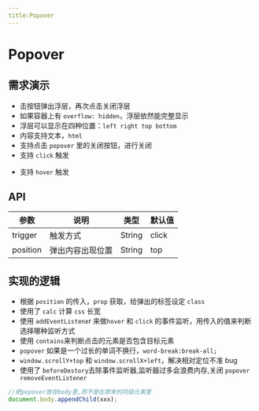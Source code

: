 ```yaml
---
title:Popover
---
```


# Popover

## 需求演示

- 击按钮弹出浮层，再次点击关闭浮层
- 如果容器上有 `overflow: hidden`，浮层依然能完整显示
- 浮层可以显示在四种位置：`left right top bottom`
- 内容支持文本，`html`
- 支持点击 `popover` 里的关闭按钮，进行关闭
- 支持 `click` 触发

<ClientOnly>
   <popover-demo-1></popover-demo-1>
</ClientOnly>

- 支持 `hover` 触发

<ClientOnly>
   <popover-demo-2></popover-demo-2>
</ClientOnly>

## API

| 参数     | 说明             | 类型   | 默认值 |
| -------- | ---------------- | ------ | ------ |
| trigger  | 触发方式         | String | click  |
| position | 弹出内容出现位置 | String | top    |

## 实现的逻辑

- 根据 `position` 的传入，`prop` 获取，给弹出的标签设定 `class`
- 使用了 `calc` 计算 `css` 长宽
- 使用 `addEventListene`r 来做`hover` 和 `click` 的事件监听，用传入的值来判断选择哪种监听方式
- 使用 `contains`来判断点击的元素是否包含目标元素
- `popover` 如果是一个过长的单词不换行，`word-break:break-all;`
- `window.scrollY+top` 和 `window.scrollX+left`，解决相对定位不准 bug
- 使用了 `beforeDestory`去除事件监听器,监听器过多会浪费内存,关闭 `popover removeEventListener`

```js
//把popover放在body里,而不是在原来的同级元素里
document.body.appendChild(xxx);
```
